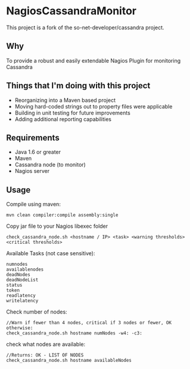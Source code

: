 NagiosCassandraMonitor
======================

This project is a fork of the so-net-developer/cassandra project. 

Why
---

To provide a robust and easily extendable Nagios Plugin for monitoring Cassandra

Things that I'm doing with this project
---------------------------------------

 * Reorganizing into a Maven based project
 * Moving hard-coded strings out to property files were applicable
 * Building in unit testing for future improvements
 * Adding additional reporting capabilities
 
	
Requirements
------------

 * Java 1.6 or greater
 * Maven
 * Cassandra node (to monitor)
 * Nagios server
 
 Usage
 -----
 
 Compile  using maven:
 
 	mvn clean compiler:compile assembly:single
 	
 Copy jar file to your Nagios libexec folder
 
 	check_cassandra_node.sh <hostname / IP> <task> <warning thresholds> <critical thresholds>
 
 Available Tasks (not case sensitive):
 
 	numnodes
	availablenodes
	deadNodes
	deadNodeList
	status
	token
	readlatency
	writelatency
	
Check number of nodes:

	//Warn if fewer than 4 nodes, critical if 3 nodes or fewer, OK otherwise:
	check_cassandra_node.sh hostname numNodes -w4: -c3:
	
check what nodes are available:
	
	//Returns: OK - LIST OF NODES
	check_cassandra_node.sh hostname availableNodes
